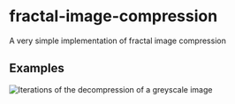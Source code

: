 # fractal-image-compression

A very simple implementation of fractal image compression

## Examples

![Iterations of the decompression of a greyscale image](https://github.com/pvigier/fractal-image-compression/raw/master/examples/monkey.png)

